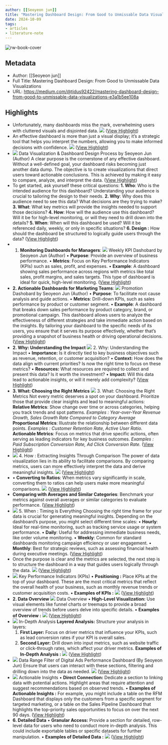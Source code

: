 ```yaml
---
author: [[Seoyeon jun]]
title: "Mastering Dashboard Design: From Good to Unmissable Data Visualizations"
date: 2024-10-09
tags: 
- articles
- literature-note
---
```

![rw-book-cover](https://miro.medium.com/v2/resize:fit:1200/1*Ko1bwy3uFMv9atPcKhT9FA.png)

## Metadata
- Author: [[Seoyeon jun]]
- Full Title: Mastering Dashboard Design: From Good to Unmissable Data Visualizations
- URL: https://medium.com/@tjdus92422/mastering-dashboard-design-from-good-to-unmissable-data-visualizations-e3a1b5ee108a

## Highlights
- Unfortunately, many dashboards miss the mark, overwhelming users with cluttered visuals and disjointed data.
  ![](https://miro.medium.com/v2/resize:fit:700/0*W79Gtp_1YOZqEhmh.png) ([View Highlight](https://read.readwise.io/read/01j9rhjsaax4x9b23dt0enk2vp))
- An effective dashboard is more than just a visual display; it’s a strategic tool that helps you interpret the numbers, allowing you to make informed decisions with confidence.
  ![](https://miro.medium.com/v2/resize:fit:700/1*lslm1hy7iINU2e-k8kCZvw.png) ([View Highlight](https://read.readwise.io/read/01j9rhjwtt2zrnxxw69t9vr5wg))
- ![](https://miro.medium.com/v2/resize:fit:700/1*Ko1bwy3uFMv9atPcKhT9FA.png)
  Data Visualization & Dashboard Design Process by Seoyeon Jun (Author)
  A clear purpose is the cornerstone of any effective dashboard. Without a well-defined goal, your dashboard risks becoming just another data dump. The objective is to create visualizations that direct users toward actionable conclusions. This is achieved by making it easy to compare, analyze, and interpret the data. ([View Highlight](https://read.readwise.io/read/01j9rhk9mxc155h6zt9q6hz30k))
- To get started, ask yourself these critical questions:
  **1. Who**: Who is the intended audience for this dashboard? Understanding your audience is crucial to tailoring the design to their needs.
  **2. Why**: Why does this audience need to see this data? What decisions are they trying to make?
  **3. What**: What key metrics will provide the insights needed to support those decisions?
  **4. How**: How will the audience use this dashboard? Will it be for high-level monitoring, or will they need to drill down into the details?
  **5. When**: When will this dashboard be used? Will it be referenced daily, weekly, or only in specific situations?
  **6. Design :** How should the dashboard be structured to logically guide users through the data? ([View Highlight](https://read.readwise.io/read/01j9rhkd315avs037jhjxn8tsb))
- 1. **Monitoring Dashboards for Managers**:
  ![](https://miro.medium.com/v2/resize:fit:700/1*FAvxNk5QQhF6ghhV7gA61g.png)
  Weekly KPI Dashobard by Seoyeon Jun (Author)
  • **Purpose**: Provide an overview of business performance.
  • **Metrics**: Focus on Key Performance Indicators (KPIs) such as sales, profit, and expenses.
  • **Example**: A dashboard showing sales performance across regions with metrics like total sales, profit margins, and sales targets. This type of dashboard is ideal for quick, high-level monitoring. ([View Highlight](https://read.readwise.io/read/01j9rhkk4n57109y81cyw3ccem))
- **2. Actionable Dashboards for Marketing Teams**:
  ![](https://miro.medium.com/v2/resize:fit:700/1*WsYvvTXrUPuyYfWNQ-9FSA.png)
  Promotion Dashobard by Seoyeon Jun (Author)
  • **Purpose**: To facilitate root cause analysis and guide actions.
  • **Metrics**: Drill-down KPIs, such as sales performance by product or customer segment.
  • **Example**: A dashboard that breaks down sales performance by product category, brand, or promotional campaign. This dashboard allows users to analyze the effectiveness of different strategies and take immediate action based on the insights.
  By tailoring your dashboard to the specific needs of its users, you ensure that it serves its purpose effectively, whether that’s providing a snapshot of business health or driving operational decisions. ([View Highlight](https://read.readwise.io/read/01j9rhks7pqyjvprq53wyw1jr1))
- **2. Why: Understanding the Impact**
  ![](https://miro.medium.com/v2/resize:fit:700/1*tSGEXp84IbCixDml6-oNYg.png)
  2. Why: Understanding the Impact
  • **Importance:** Is it directly tied to key business objectives such as revenue, retention, or customer acquisition?
  • **Context:** How does the data align with current priorities? Is now the right time to focus on these metrics?
  • **Resources:** What resources are required to collect and present this data? Is it worth the investment?
  • **Impact:** Will this data lead to actionable insights, or will it merely add complexity? ([View Highlight](https://read.readwise.io/read/01j9rhkxvg9764f53nawmn4san))
- **3. What: Choosing the Right Metrics**
  ![](https://miro.medium.com/v2/resize:fit:700/1*rqtO_Ivp5neUIA8X8Vhnjg.png)
  3. What: Choosing the Right Metrics
  Not every metric deserves a spot on your dashboard. Prioritize those that provide clear insights and lead to meaningful actions:
  **Relative Metrics**: Show change over time or across categories, helping you track trends and spot patterns. 
  *Examples : Year-over-Year Revenue Growth, Sales Growth Rate Compared to Category Average*
  **Proportional Metrics**: Illustrate the relationship between different data points. 
  *Examples : Customer Retention Rate, Active User Ratio.*
  **Actionable Metrics**: Focus on metrics that drive specific actions, often serving as leading indicators for key business outcomes. 
  *Examples : Paid Subscription Conversion Rate, Ad Click Conversion Rate.* ([View Highlight](https://read.readwise.io/read/01j9rhm291bh5181yjbztcfd9n))
- ![](https://miro.medium.com/v2/resize:fit:700/1*P2lXdlxHP6c82Vwq8fZKvQ.png)
  4. How : Extracting Insights Through Comparison
  The power of data visualization lies in its ability to facilitate comparisons. By comparing metrics, users can more effectively interpret the data and derive meaningful insights.
  ![](https://miro.medium.com/v2/resize:fit:700/1*lAwKgygVQVsD1WLXcE61Yw.png) ([View Highlight](https://read.readwise.io/read/01j9rhm8d9xg645wnff8qz3t6a))
- • **Converting to Ratios**: When metrics vary significantly in scale, converting them to ratios can help users make more meaningful comparisons.
  ![](https://miro.medium.com/v2/resize:fit:700/1*g8NsR-WNlxzYSGtytJOeVQ.png) ([View Highlight](https://read.readwise.io/read/01j9rhmbqrcbwf7th85y6y4kz0))
- **Comparing with Averages and Similar Categories**: Benchmark your metrics against overall averages or similar categories to evaluate performance. ([View Highlight](https://read.readwise.io/read/01j9rhmfp8xssnc2d0vjdk60my))
- ![](https://miro.medium.com/v2/resize:fit:700/1*VOLOEOMHl_jEywT2KKKGpA.png)
  5. When : Timing is Everything
  Choosing the right time frame for your data is crucial for generating meaningful insights. Depending on the dashboard’s purpose, you might select different time scales:
  • **Hourly**: Ideal for real-time monitoring, such as tracking service usage or system performance.
  • **Daily**: Useful for addressing immediate business needs, like order volume monitoring.
  • **Weekly**: Common for standard dashboards monitoring campaign efficiency or user engagement.
  • **Monthly**: Best for strategic reviews, such as assessing financial health during executive meetings. ([View Highlight](https://read.readwise.io/read/01j9rhmjxqhg6bsrr8wp8p9rmw))
- Once the purpose is clear and the metrics are selected, the next step is to structure the dashboard in a way that guides users logically through the data.
  ![](https://miro.medium.com/v2/resize:fit:700/1*VSQlzqdb2oGwjDd_dJTAew.png) ([View Highlight](https://read.readwise.io/read/01j9rhmnnhxsyqpd56yz3b5ykh))
- ![](https://miro.medium.com/v2/resize:fit:700/1*NFqasDPhVG5npU2JM9dV9w.png)
  Key Performance Indicators (KPIs)
  • **Positioning :** Place KPIs at the top of your dashboard. These are the most critical metrics that reflect the overall health of your business, such as monthly revenue trends or customer acquisition costs.
  • **Examples of KPIs :**
  ![](https://miro.medium.com/v2/resize:fit:700/1*zQ2jRjC8He4Wox9Inr5rXA.png) ([View Highlight](https://read.readwise.io/read/01j9rhmtd1q67gpmf195jff4qp))
- **2. Data Overview**
  ![](https://miro.medium.com/v2/resize:fit:700/1*Fs-SfGaluh-ApnbynGFxSg.png)
  Data Overview
  • **High-Level Visualization:** Use visual elements like funnel charts or treemaps to provide a broad overview of trends before users delve into specific details.
  • **Examples of Overview :**
  ![](https://miro.medium.com/v2/resize:fit:700/1*fuoSOPaOaVBP6wy8SSzb9g.png) ([View Highlight](https://read.readwise.io/read/01j9rhmxh9b9tf0gedb5kf0vcv))
- ![](https://miro.medium.com/v2/resize:fit:700/1*ahhYddiX2D1-iLPI7EUWmw.png)
  In-Depth Analysis
  **Layered Analysis:** Structure your analysis in layers:
  1. **First Layer:** Focus on driver metrics that influence your KPIs, such as lead conversion rates if your KPI is overall sales.
  2. **Second Layer:** Drill down into input metrics, such as website traffic or click-through rates, which affect your driver metrics.
  **Examples of In-Depth Analysis :**
  ![](https://miro.medium.com/v2/resize:fit:700/1*uor-6p7B7ORo7IQlmi4m0g.png) ([View Highlight](https://read.readwise.io/read/01j9rhn163snqn5xnh8e11qk9s))
- ![](https://miro.medium.com/v2/resize:fit:700/1*hDrUCHFhVgPhiBpz2wU0vg.png)
  Data Range Filter of Digital Ads Performance Dashboard (By Seoyeon Jun)
  Ensure that users can interact with these sections, filtering and drilling down into the data as needed.
  ![](https://miro.medium.com/v2/resize:fit:700/1*AykMzURHBg8SV6FlclMANA.png) ([View Highlight](https://read.readwise.io/read/01j9rhn7wxhks5m3cd9prxgdy9))
- ![](https://miro.medium.com/v2/resize:fit:700/1*uXSwZS3Nxm8NKnFFIK9EVA.png)
  Actionable Insights
  • **Direct Connection:** Dedicate a section to linking data with potential actions. Highlight areas that require attention and suggest recommendations based on observed trends.
  • **Examples of Actionable Insights :** For example, you might include a table on the RFM Dashboard that displays only the customers from a specific segment for targeted marketing, or a table on the Sales Pipeline Dashboard that highlights the top-priority sales opportunities to focus on over the next 90 days. ([View Highlight](https://read.readwise.io/read/01j9rhnavddde622f3fwmfyt5d))
- **6. Detailed Data**
  • **Granular Access:** Provide a section for detailed, row-level data for users who need to conduct more in-depth analysis. This could include exportable tables or specific datasets for further manipulation.
  • **Examples of Detailed Data :**
  ![](https://miro.medium.com/v2/resize:fit:700/1*ORtLCdrdCFHQnsq8MFtRYw.png) ([View Highlight](https://read.readwise.io/read/01j9rhndyw0pwbz12mn1jdr13c))
